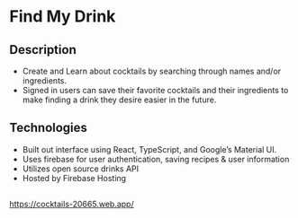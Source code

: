 # Find My Drink

## Description

- Create and Learn about cocktails by searching through names and/or ingredients.
- Signed in users can save their favorite cocktails and their ingredients to make finding a drink they desire easier in the future.

## Technologies

- Built out interface using React, TypeScript, and Google’s Material UI.
- Uses firebase for user authentication, saving recipes & user information
- Utilizes open source drinks API
- Hosted by Firebase Hosting

##

https://cocktails-20665.web.app/
